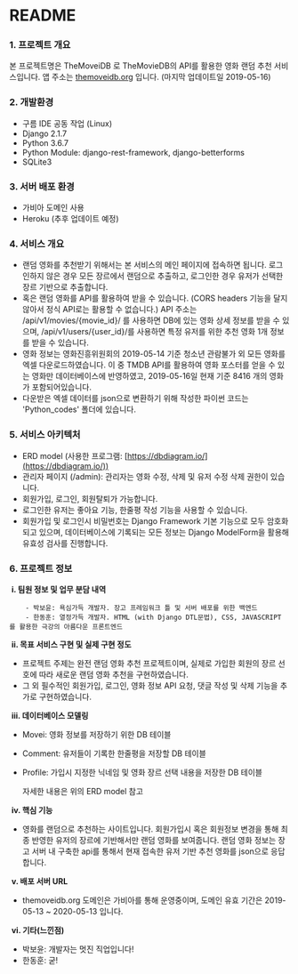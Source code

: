 # README



### 1. 프로젝트 개요

본 프로젝트명은 TheMoveiDB 로 TheMovieDB의 API를 활용한 영화 랜덤 추천 서비스입니다. 앱 주소는 [themoveidb.org](themoveidb.org) 입니다. (마지막 업데이트일 2019-05-16)



### 2. 개발환경

- 구름 IDE 공동 작업 (Linux)
- Django 2.1.7
- Python 3.6.7
- Python Module: django-rest-framework, django-betterforms
- SQLite3



### 3. 서버 배포 환경

- 가비아 도메인 사용
- Heroku (추후 업데이트 예정)



### 4. 서비스 개요

- 랜덤 영화를 추천받기 위해서는 본 서비스의 메인 페이지에 접속하면 됩니다. 로그인하지 않은 경우 모든 장르에서 랜덤으로 추출하고, 로그인한 경우 유저가 선택한 장르 기반으로 추출합니다. 
- 혹은 랜덤 영화를 API를 활용하여 받을 수 있습니다. (CORS headers 기능을 달지 않아서 정식 API로는 활용할 수 없습니다.) API 주소는 /api/v1/movies/{movie_id}/ 를 사용하면 DB에 있는 영화 상세 정보를 받을 수 있으며, /api/v1/users/{user_id}/를 사용하면 특정 유저를 위한 추천 영화 1개 정보를 받을 수 있습니다.
- 영화 정보는 영화진흥위원회의 2019-05-14 기준 청소년 관람불가 외 모든 영화를 엑셀 다운로드하였습니다. 이 중 TMDB API를 활용하여 영화 포스터를 얻을 수 있는 영화만 데이터베이스에 반영하였고, 2019-05-16일 현재 기준 8416 개의 영화가 포함되어있습니다.
- 다운받은 엑셀 데이터를 json으로 변환하기 위해 작성한 파이썬 코드는 'Python_codes' 폴더에 있습니다.



### 5. 서비스 아키텍처

- ERD model (사용한 프로그램: [https://dbdiagram.io/](https://dbdiagram.io/))
- 관리자 페이지 (/admin): 관리자는 영화 수정, 삭제 및 유저 수정 삭제 권한이 있습니다.
- 회원가입, 로그인, 회원탈퇴가 가능합니다.
- 로그인한 유저는 좋아요 기능, 한줄평 작성 기능을 사용할 수 있습니다.
- 회원가입 및 로그인시 비밀번호는 Django Framework 기본 기능으로 모두 암호화 되고 있으며, 데이터베이스에 기록되는 모든 정보는 Django ModelForm을 활용해 유효성 검사를 진행합니다.



### 6. 프로젝트 정보

​	**i. 팀원 정보 및 업무 분담 내역**

		- 박보윤: 욕심가득 개발자. 장고 프레임워크 틀 및 서버 배포를 위한 백엔드
		- 한동훈: 열정가득 개발자. HTML (with Django DTL문법), CSS, JAVASCRIPT 를 활용한 극강의 아름다운 프론트엔드

​	**ii. 목표 서비스 구현 및 실제 구현 정도**

- 프로젝트 주제는 완전 랜덤 영화 추천 프로젝트이며, 실제로 가입한 회원의 장르 선호에 따라 새로운 랜덤 영화 추천을 구현하였습니다. 
- 그 외 필수적인 회원가입, 로그인, 영화 정보 API 요청, 댓글 작성 및 삭제 기능을 추가로 구현하였습니다.

​	**iii. 데이터베이스 모델링**

- Movei: 영화 정보를 저장하기 위한 DB 테이블

- Comment: 유저들이 기록한 한줄평을 저장할 DB 테이블

- Profile: 가입시 지정한 닉네임 및 영화 장르 선택 내용을 저장한 DB 테이블

  자세한 내용은 위의 ERD model 참고

​	**iv. 핵심 기능**

- 영화를 랜덤으로 추천하는 사이트입니다. 회원가입시 혹은 회원정보 변경을 통해 최종 반영한 유저의 장르에 기반해서만 랜덤 영화를 보여줍니다. 랜덤 영화 정보는 장고 서버 내 구축한 api를 통해서 현재 접속한 유저 기반 추천 영화를 json으로 응답합니다.

​	**v. 배포 서버 URL**

- themoveidb.org 도메인은 가비아를 통해 운영중이며, 도메인 유효 기간은 2019-05-13 ~ 2020-05-13 입니다.

​	**vi. 기타(느낀점)**

- 박보윤: 개발자는 멋진 직업입니다!
- 한동훈: 굳!